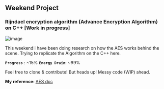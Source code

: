 ## Weekend Project

### Rijndael encryption algorithm (Advance Encryption Algorithm) on C++ [Work in progress]
![image](https://github.com/RoshanShrestha123/AES-in-cpp/assets/31877486/d8af14be-ab1d-45bc-a301-e6935d4fd5da)


This weekend i have been doing research on how the AES works behind the scene. Trying to replicate the Algorithm on the C++ here.

**`Progress`** : ~15%
**`Energy Drain`**: ~99%

Feel free to clone & contribute! But heads up! Messy code (WIP) ahead.

**My reference**: [AES doc](https://engineering.purdue.edu/kak/compsec/NewLectures/Lecture8.pdf)
